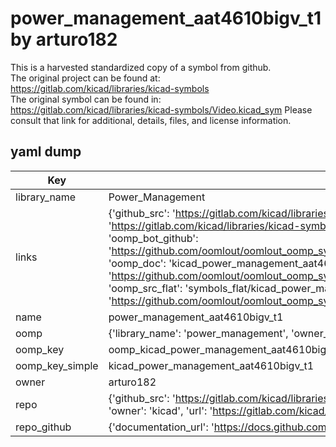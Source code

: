 # power_management_aat4610bigv_t1 by arturo182  
This is a harvested standardized copy of a symbol from github.  
The original project can be found at:  
https://gitlab.com/kicad/libraries/kicad-symbols  
The original symbol can be found in:
https://gitlab.com/kicad/libraries/kicad-symbols/Video.kicad_sym
Please consult that link for additional, details, files, and license information.  
## yaml dump  
| Key | Value |  
| --- | --- |  
| library_name | Power_Management |  
| links | {'github_src': 'https://gitlab.com/kicad/libraries/kicad-symbols/Video.kicad_sym', 'github_src_repo': 'https://gitlab.com/kicad/libraries/kicad-symbols', 'oomp_bot': 'kicad_power_management_aat4610bigv_t1/working', 'oomp_bot_github': 'https://github.com/oomlout/oomlout_oomp_symbol_bot/tree/main/kicad_power_management_aat4610bigv_t1/working', 'oomp_doc': 'kicad_power_management_aat4610bigv_t1/working', 'oomp_doc_github': 'https://github.com/oomlout/oomlout_oomp_symbol_doc/tree/main/kicad_power_management_aat4610bigv_t1/working', 'oomp_src_flat': 'symbols_flat/kicad_power_management_aat4610bigv_t1/working', 'oomp_src_flat_github': 'https://github.com/oomlout/oomlout_oomp_symbol_src/tree/main/kicad_power_management_aat4610bigv_t1/working'} |  
| name | power_management_aat4610bigv_t1 |  
| oomp | {'library_name': 'power_management', 'owner_name': 'kicad', 'symbol_name': 'power_management_aat4610bigv_t1'} |  
| oomp_key | oomp_kicad_power_management_aat4610bigv_t1 |  
| oomp_key_simple | kicad_power_management_aat4610bigv_t1 |  
| owner | arturo182 |  
| repo | {'github_src': 'https://gitlab.com/kicad/libraries/kicad-symbols/Video.kicad_sym', 'name': 'libraries/kicad-symbols', 'owner': 'kicad', 'url': 'https://gitlab.com/kicad/libraries/kicad-symbols'} |  
| repo_github | {'documentation_url': 'https://docs.github.com/rest/repos/repos#get-a-repository', 'message': 'Not Found'} |  

